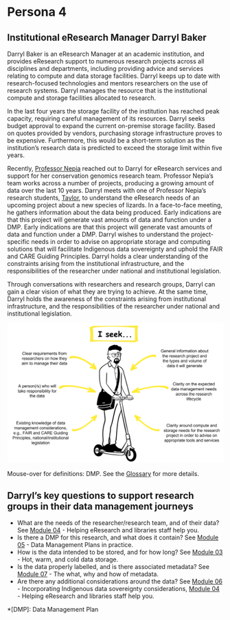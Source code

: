 # Persona 4

## Institutional eResearch Manager Darryl Baker

Darryl Baker is an eResearch Manager at an academic institution, and provides eResearch support to numerous research projects across all disciplines and departments, including providing advice and services relating to compute and data storage facilities. Darryl keeps up to date with research-focused technologies and mentors researchers on the use of research systems. Darryl manages the resource that is the institutional compute and storage facilities allocated to research. 

In the last four years the storage facility of the institution has reached peak capacity, requiring careful management of its resources. Darryl seeks budget approval to expand the current on-premise storage facility. Based on quotes provided by vendors, purchasing storage infrastructure proves to be expensive. Furthermore, this would be a short-term solution as the institution’s research data is predicted to exceed the storage limit within five years.

Recently, [Professor Nepia](https://genomicsaotearoa.github.io/data-management-resources/personas/persona3/) reached out to Darryl for eResearch services and support for her conservation genomics research team. Professor Nepia’s team works across a number of projects, producing a growing amount of data over the last 10 years. Darryl meets with one of Professor Nepia’s research students, [Taylor](https://genomicsaotearoa.github.io/data-management-resources/personas/persona1/), to understand the eResearch needs of an upcoming project about a new species of lizards. In a face-to-face meeting, he gathers information about the data being produced. Early indications are that this project will generate vast amounts of data and function under a DMP. Early indications are that this project will generate vast amounts of data and function under a DMP. Darryl wishes to understand the project-specific needs in order to advise on appropriate storage and computing solutions that will facilitate Indigenous data sovereignty and uphold the FAIR and CARE Guiding Principles. Darryl holds a clear understanding of the constraints arising from the institutional infrastructure, and the responsibilities of the researcher under national and institutional legislation.

Through conversations with researchers and research groups, Darryl can gain a clear vision of what they are trying to achieve. At the same time, Darryl holds the awareness of the constraints arising from institutional infrastructure, and the responsibilities of the researcher under national and institutional legislation. 

![The data management information that Institutional eResearch Manager Darryl Baker seeks in order to support researchers](../figures/Persona4.png)

Mouse-over for definitions: DMP. See the [Glossary](https://genomicsaotearoa.github.io/data-management-resources/glossary/) for more details. 

## Darryl’s key questions to support research groups in their data management journeys

* What are the needs of the researcher/research team, and of their data? See [Module 04](https://genomicsaotearoa.github.io/data-management-resources/modules/module04/) - Helping eResearch and libraries staff help you.
* Is there a DMP for this research, and what does it contain? See [Module 05](https://genomicsaotearoa.github.io/data-management-resources/modules/module05/) - Data Management Plans in practice.
* How is the data intended to be stored, and for how long? See [Module 03](https://genomicsaotearoa.github.io/data-management-resources/modules/module03/) - Hot, warm, and cold data storage.
* Is the data properly labelled, and is there associated metadata? See [Module 07](https://genomicsaotearoa.github.io/data-management-resources/modules/module07/) - The what, why and how of metadata.
* Are there any additional considerations around the data? See [Module 06](https://genomicsaotearoa.github.io/data-management-resources/modules/module06/) - Incorporating Indigenous data sovereignty considerations, [Module 04](https://genomicsaotearoa.github.io/data-management-resources/modules/module04/) - Helping eResearch and libraries staff help you.

*[DMP]: Data Management Plan